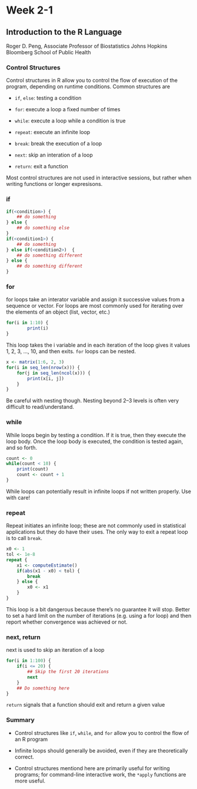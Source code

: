 Week 2-1
========

## Introduction to the R Language
Roger D. Peng,
Associate Professor of Biostatistics Johns Hopkins Bloomberg School of Public Health

### Control Structures
Control structures in R allow you to control the flow of execution of the program, depending on runtime conditions. Common structures are

* `if`, `else`: testing a condition

* `for`: execute a loop a fixed number of times

* `while`: execute a loop while a condition is true

* `repeat`: execute an infinite loop

* `break`: break the execution of a loop

* `next`: skip an interation of a loop

* `return`: exit a function

Most control structures are not used in interactive sessions, but rather when writing functions or longer expresisons.

### if
```r
if(<condition>) {
    ## do something
} else {
    ## do something else
}
if(<condition1>) {
    ## do something
} else if(<condition2>)  {
    ## do something different
} else {
    ## do something different
}
```

### for
for loops take an interator variable and assign it successive values from a sequence or vector. For loops are most commonly used for iterating over the elements of an object (list, vector, etc.)

```r
for(i in 1:10) {
        print(i)
}
```
This loop takes the i variable and in each iteration of the loop gives it values 1, 2, 3, ..., 10, and then exits.
`for` loops can be nested.
```r
x <- matrix(1:6, 2, 3)
for(i in seq_len(nrow(x))) {
    for(j in seq_len(ncol(x))) {
        print(x[i, j])
    }   
}
```
Be careful with nesting though. Nesting beyond 2–3 levels is often very difficult to read/understand.
### while
While loops begin by testing a condition. If it is true, then they execute the loop body. Once the loop body is executed, the condition is tested again, and so forth.
```r
count <- 0
while(count < 10) {
    print(count)
    count <- count + 1
}
```
While loops can potentially result in infinite loops if not written properly. Use with care!
### repeat
Repeat initiates an infinite loop; these are not commonly used in statistical applications but they do have their uses. The only way to exit a repeat loop is to call `break`.
```r
x0 <- 1
tol <- 1e-8
repeat {
    x1 <- computeEstimate()
    if(abs(x1 - x0) < tol) {
        break
    } else {
        x0 <- x1
    } 
}
```
This loop is a bit dangerous because there’s no guarantee it will stop. Better to set a hard limit on the number of iterations (e.g. using a for loop) and then report whether convergence was achieved or not.
### next, return
next is used to skip an iteration of a loop
```r
for(i in 1:100) {
    if(i <= 20) {
        ## Skip the first 20 iterations
        next 
    }
    ## Do something here
}
```
`return` signals that a function should exit and return a given value
### Summary

* Control structures like `if`, `while`, and `for` allow you to control the flow of an R program

* Infinite loops should generally be avoided, even if they are theoretically correct.

* Control structures mentiond here are primarily useful for writing programs; for command-line interactive work, the `*apply` functions are more useful.
